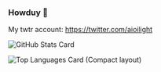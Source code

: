### Howduy 👋

My twtr account: https://twitter.com/aioilight

![GitHub Stats Card](https://github-readme-stats.vercel.app/api?username=AioiLight&count_private=true&theme=dark)

![Top Languages Card (Compact layout)](https://github-readme-stats.vercel.app/api/top-langs/?username=AioiLight&layout=compact&count_private=true&theme=dark)
